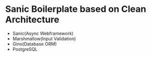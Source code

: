 # Sanic Boilerplate based on Clean Architecture

- Sanic(Async Webframework)
- Marshmallow(Input Validation)
- Gino(Database ORM)
- PostgreSQL